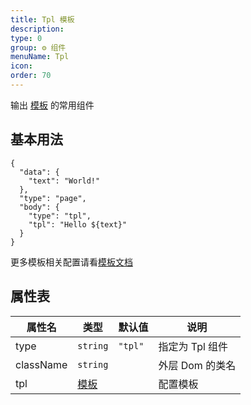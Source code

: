 ```yaml
---
title: Tpl 模板
description:
type: 0
group: ⚙ 组件
menuName: Tpl
icon:
order: 70
---
```


输出 [模板](./concepts/template) 的常用组件

## 基本用法

```schema:height="200"
{
  "data": {
    "text": "World!"
  },
  "type": "page",
  "body": {
    "type": "tpl",
    "tpl": "Hello ${text}"
  }
}
```

更多模板相关配置请看[模板文档](../concepts/template)

## 属性表

| 属性名    | 类型                         | 默认值  | 说明            |
| --------- | ---------------------------- | ------- | --------------- |
| type      | `string`                     | `"tpl"` | 指定为 Tpl 组件 |
| className | `string`                     |         | 外层 Dom 的类名 |
| tpl       | [模板](../concepts/template) |         | 配置模板        |
